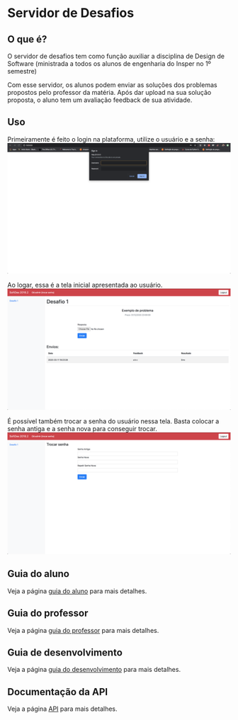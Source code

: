 # Servidor de Desafios

## O que é?
O servidor de desafios tem como função auxiliar a disciplina de Design de Software (ministrada a todos os alunos de engenharia do Insper no 1º semestre)

Com esse servidor, os alunos podem enviar as soluções dos problemas propostos pelo professor da matéria. Após dar upload 
na sua solução proposta, o aluno tem um avaliação feedback de sua atividade.

## Uso

Primeiramente é feito o login na plataforma, utilize o usuário e a senha:
![Login](./img/img3.png)


Ao logar, essa é a tela inicial apresentada ao usuário.  
![Tela Inicial](./img/img1.png)


É possível também trocar a senha do usuário nessa tela. Basta colocar a senha antiga e a senha nova para conseguir trocar.
![Trocar senha](./img/img2.png)


## Guia do aluno
Veja a página [guia do aluno](aluno.md) para mais detalhes. 

## Guia do professor
Veja a página [guia do professor](professor.md) para mais detalhes. 

## Guia de desenvolvimento
Veja a página [guia do desenvolvimento](desenvolvimento.md) para mais detalhes. 

## Documentação da API
Veja a página [API](api.md) para mais detalhes. 

